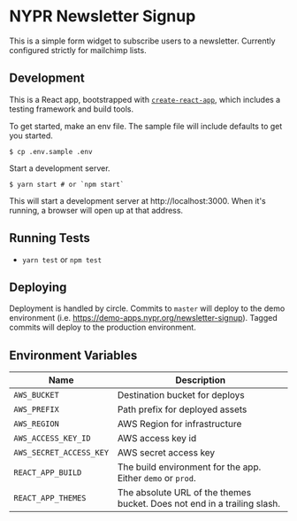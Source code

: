# NYPR Newsletter Signup

This is a simple form widget to subscribe users to a newsletter. Currently configured strictly for mailchimp lists.

## Development

This is a React app, bootstrapped with [`create-react-app`](https://github.com/facebookincubator/create-react-app), which includes a testing framework and build tools.

To get started, make an env file. The sample file will include defaults to get you started.
```
$ cp .env.sample .env
```

Start a development server.
```
$ yarn start # or `npm start`
```
This will start a development server at http://localhost:3000. When it's running, a browser will open up at that address.

## Running Tests

* `yarn test` or `npm test`

## Deploying

Deployment is handled by circle. Commits to `master` will deploy to the demo environment (i.e. https://demo-apps.nypr.org/newsletter-signup). Tagged commits will deploy to the production environment.

## Environment Variables

Name | Description
--- |  ---
`AWS_BUCKET` | Destination bucket for deploys
`AWS_PREFIX` | Path prefix for deployed assets
`AWS_REGION` | AWS Region for infrastructure
`AWS_ACCESS_KEY_ID` | AWS access key id
`AWS_SECRET_ACCESS_KEY` | AWS secret access key
`REACT_APP_BUILD` | The build environment for the app. Either `demo` or `prod`.
`REACT_APP_THEMES` | The absolute URL of the themes bucket. Does not end in a trailing slash.
